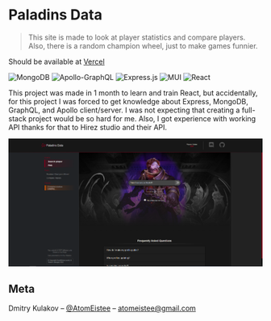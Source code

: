 # Paladins Data
> This site is made to look at player statistics and compare players. Also, there is a random champion wheel, just to make games funnier.

Should be available at [Vercel](https://paladins-data.vercel.app/)

![MongoDB](https://img.shields.io/badge/MongoDB-%234ea94b.svg?style=for-the-badge&logo=mongodb&logoColor=white)
![Apollo-GraphQL](https://img.shields.io/badge/-ApolloGraphQL-311C87?style=for-the-badge&logo=apollo-graphql)
![Express.js](https://img.shields.io/badge/express.js-%23404d59.svg?style=for-the-badge&logo=express&logoColor=%2361DAFB)
![MUI](https://img.shields.io/badge/MUI-%230081CB.svg?style=for-the-badge&logo=mui&logoColor=white)
![React](https://img.shields.io/badge/react-%2320232a.svg?style=for-the-badge&logo=react&logoColor=%2361DAFB)



This project was made in 1 month to learn and train React, but accidentally, for this project I was forced to get knowledge about Express, MongoDB, GraphQL, and Apollo client/server. I was not expecting that creating a full-stack project would be so hard for me. Also, I got experience with working API thanks for that to Hirez studio and their API.

![](example.png)

## Meta

Dmitry Kulakov – [@AtomEistee](https://twitter.com/AtomEistee) – atomeistee@gmail.com

